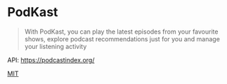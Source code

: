 # PodKast

> With PodKast, you can play the latest episodes from your favourite shows, explore podcast recommendations just for you and manage your listening activity

API: https://podcastindex.org/


[MIT](https://opensource.org/licenses/MIT)
